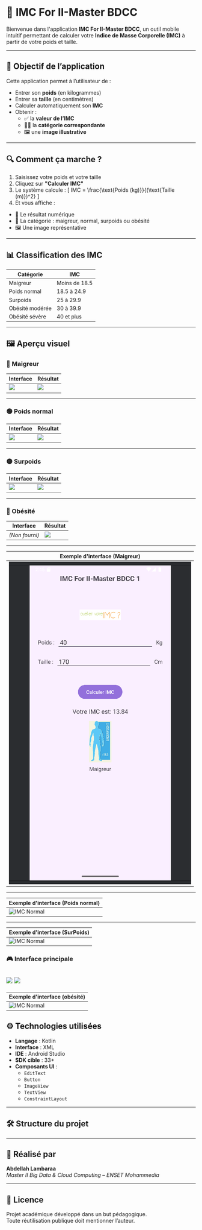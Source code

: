 # 📱 IMC For II-Master BDCC

Bienvenue dans l'application **IMC For II-Master BDCC**, un outil mobile intuitif permettant de calculer votre **Indice de Masse Corporelle (IMC)** à partir de votre poids et taille.

---

## 🧠 Objectif de l’application

Cette application permet à l’utilisateur de :

- Entrer son **poids** (en kilogrammes)
- Entrer sa **taille** (en centimètres)
- Calculer automatiquement son **IMC**
- Obtenir :
  - ✅ la **valeur de l’IMC**
  - 🧍‍♂️ la **catégorie correspondante**
  - 🖼️ une **image illustrative**

---

## 🔍 Comment ça marche ?

1. Saisissez votre poids et votre taille
2. Cliquez sur **"Calculer IMC"**
3. Le système calcule :
   \[
   IMC = \frac{\text{Poids (kg)}}{(\text{Taille (m)})^2}
   \]
4. Et vous affiche :
  - 🎯 Le résultat numérique
  - 👤 La catégorie : maigreur, normal, surpoids ou obésité
  - 🖼️ Une image représentative

---

## 📊 Classification des IMC

| Catégorie         | IMC                  |
|-------------------|----------------------|
| Maigreur          | Moins de 18.5        |
| Poids normal      | 18.5 à 24.9          |
| Surpoids          | 25 à 29.9            |
| Obésité modérée   | 30 à 39.9            |
| Obésité sévère    | 40 et plus           |

---

## 🖼️ Aperçu visuel

### 🔹 Maigreur

| Interface | Résultat |
|-----------|----------|
| ![](./captures/maigreurScrenn.png) | ![](./captures/maigre1.png) |

---

### 🟢 Poids normal

| Interface | Résultat |
|-----------|----------|
| ![](./captures/normalSc.png) | ![](./captures/normal1.png) |

---

### 🟡 Surpoids

| Interface | Résultat |
|-----------|----------|
| ![](./captures/surpoidSc.png) | ![](./captures/surpoid1.png) |

---

### 🔴 Obésité

| Interface | Résultat |
|-----------|----------|
| *(Non fourni)* | ![](./captures/obesite1.png) |
---


| Exemple d'interface (Maigreur) |
|--------------------------------|
| ![IMC Maigreur](./screenshots/maigre1.png) |

---

| Exemple d'interface (Poids normal) |
|-----------------------------------|
| ![IMC Normal](./captures/normal1.png) |

---

| Exemple d'interface (SurPoids) |
|-----------------------------------|
| ![IMC Normal](./captures/surpoid1.png) |
### 🎮 Interface principale
<img src="captures/surpoid1.png" width="300" /> <img src="captures/surpoid1.png" width="300" />
---

| Exemple d'interface (obésité) |
|-----------------------------------|
| ![IMC Normal](./captures/obesite1.png) |

## ⚙️ Technologies utilisées

- **Langage** : Kotlin
- **Interface** : XML
- **IDE** : Android Studio
- **SDK cible** : 33+
- **Composants UI** :
  - `EditText`
  - `Button`
  - `ImageView`
  - `TextView`
  - `ConstraintLayout`

---

## 🛠 Structure du projet
---

## 👤 Réalisé par

**Abdellah Lambaraa**  
_Master II Big Data & Cloud Computing – ENSET Mohammedia_

---

## 📄 Licence

Projet académique développé dans un but pédagogique.  
Toute réutilisation publique doit mentionner l’auteur.